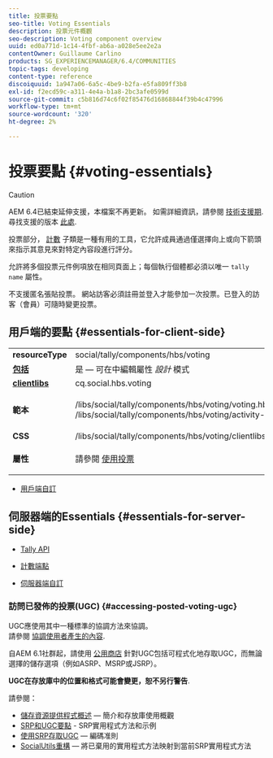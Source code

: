 ```yaml
---
title: 投票要點
seo-title: Voting Essentials
description: 投票元件概觀
seo-description: Voting component overview
uuid: ed0a771d-1c14-4fbf-ab6a-a028e5ee2e2a
contentOwner: Guillaume Carlino
products: SG_EXPERIENCEMANAGER/6.4/COMMUNITIES
topic-tags: developing
content-type: reference
discoiquuid: 1a947a06-6a5c-4be9-b2fa-e5fa809ff3b8
exl-id: f2ecd59c-a311-4e4a-b1a8-2bc3afe0599d
source-git-commit: c5b816d74c6f02f85476d16868844f39b4c47996
workflow-type: tm+mt
source-wordcount: '320'
ht-degree: 2%

---
```


# 投票要點 {#voting-essentials}

>[!CAUTION]
>
>AEM 6.4已結束延伸支援，本檔案不再更新。 如需詳細資訊，請參閱 [技術支援期](https://helpx.adobe.com//tw/support/programs/eol-matrix.html). 尋找支援的版本 [此處](https://experienceleague.adobe.com/docs/).

投票部分， [計數](tally.md) 子類是一種有用的工具，它允許成員通過僅選擇向上或向下箭頭來指示其意見來對特定內容段進行評分。

允許將多個投票元件例項放在相同頁面上；每個執行個體都必須以唯一 `tally name` 屬性。

不支援匿名張貼投票。 網站訪客必須註冊並登入才能參加一次投票。已登入的訪客（會員）可隨時變更投票。

## 用戶端的要點 {#essentials-for-client-side}

<table> 
 <tbody> 
  <tr> 
   <td> <strong>resourceType</strong></td> 
   <td>social/tally/components/hbs/voting</td> 
  </tr> 
  <tr> 
   <td> <a href="scf.md#add-or-include-a-communities-component"><strong>包括</strong></a></td> 
   <td>是 — 可在中編輯屬性 <i>設計 </i>模式</td> 
  </tr> 
  <tr> 
   <td> <a href="client-customize.md#clientlibs-for-scf"><strong>clientlibs</strong></a></td> 
   <td> cq.social.hbs.voting</td> 
  </tr> 
  <tr> 
   <td> <strong>範本</strong></td> 
   <td><p> /libs/social/tally/components/hbs/voting/voting.hbs<br /> /libs/social/tally/components/hbs/voting/activity-title.hbs</p> </td> 
  </tr> 
  <tr> 
   <td><strong>CSS</strong></td> 
   <td> /libs/social/tally/components/hbs/voting/clientlibs/votingcomponent.css</td> 
  </tr> 
  <tr> 
   <td><strong>屬性</strong></td> 
   <td><p>請參閱 <a href="voting.md">使用投票</a></p> </td> 
  </tr> 
 </tbody> 
</table>

* [用戶端自訂](client-customize.md)

## 伺服器端的Essentials {#essentials-for-server-side}

* [Tally API](https://helpx.adobe.com/experience-manager/6-4/sites/developing/using/reference-materials/javadoc/com/adobe/cq/social/tally/client/api/package-summary.html)

* [計數端點](https://helpx.adobe.com/experience-manager/6-4/sites/developing/using/reference-materials/javadoc/com/adobe/cq/social/tally/client/endpoints/package-summary.html)

* [伺服器端自訂](server-customize.md)

### 訪問已發佈的投票(UGC) {#accessing-posted-voting-ugc}

UGC應使用其中一種標準的協調方法來協調。\
請參閱 [協調使用者產生的內容](moderate-ugc.md).

自AEM 6.1社群起，請使用 [公用商店](working-with-srp.md) 針對UGC包括可程式化地存取UGC，而無論選擇的儲存選項（例如ASRP、MSRP或JSRP）。

**UGC在存放庫中的位置和格式可能會變更，恕不另行警告**.

請參閱：

* [儲存資源提供程式概述](srp.md)  — 簡介和存放庫使用概觀
* [SRP和UGC要點](srp-and-ugc.md) - SRP實用程式方法和示例
* [使用SRP存取UGC](accessing-ugc-with-srp.md)  — 編碼准則
* [SocialUtils重構](socialutils.md)  — 將已棄用的實用程式方法映射到當前SRP實用程式方法
